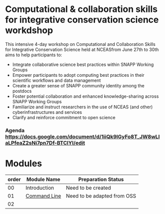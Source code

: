 # Computational & collaboration skills for integrative conservation science workdshop

This intensive 4-day workshop on Computational and Collaboration Skills for Integrative Conservation Science held at NCEASfrom June 27th to 30th aims to help participants to:

* Integrate collaborative science best practices within SNAPP Working Groups
* Empower participants to adopt computing best practices in their scientific workflows and data management
* Create a greater sense of SNAPP community identity among the postdocs
* Foster potential collaboration and enhanced knowledge-sharing across SNAPP Working Groups
* Familiarize and instruct researchers in the use of NCEAS (and other) cyberinfrastructures and services
* Clarify and reinforce commitment to open science
 

### Agenda https://docs.google.com/document/d/1iiQk9lGyFo8T_JW8wLIaLPfeaZ2sNi7pn7Df-BTClYI/edit

# Modules

order  |  Module Name  |  Preparation Status
------ |  -----------  |  ----------------- 
00     |  Introduction |  Need to be created
01  |  [Command Line](01-command_line/01-command-line)  |  Need to be adapted from OSS    
02  |  

